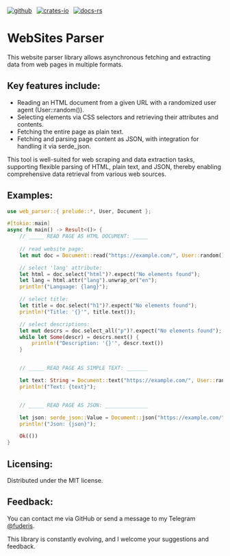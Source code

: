 [![github]](https://github.com/fuderis/rs-web-parser)&ensp;
[![crates-io]](https://crates.io/crates/web-parser)&ensp;
[![docs-rs]](https://docs.rs/web-parser)

[github]: https://img.shields.io/badge/github-8da0cb?style=for-the-badge&labelColor=555555&logo=github
[crates-io]: https://img.shields.io/badge/crates.io-fc8d62?style=for-the-badge&labelColor=555555&logo=rust
[docs-rs]: https://img.shields.io/badge/docs.rs-66c2a5?style=for-the-badge&labelColor=555555&logo=docs.rs

# WebSites Parser

This website parser library allows asynchronous fetching and extracting data from web pages in multiple formats.

## Key features include:
* Reading an HTML document from a given URL with a randomized user agent (User::random()).
* Selecting elements via CSS selectors and retrieving their attributes and contents.
* Fetching the entire page as plain text.
* Fetching and parsing page content as JSON, with integration for handling it via serde_json.

This tool is well-suited for web scraping and data extraction tasks, supporting flexible parsing of HTML, plain text, and JSON, thereby enabling comprehensive data retrieval from various web sources.


## Examples:

```rust
use web_parser::{ prelude::*, User, Document };

#[tokio::main]
async fn main() -> Result<()> {
    // _____ READ PAGE AS HTML DOCUMENT: _____
    
    // read website page:
    let mut doc = Document::read("https://example.com/", User::random()).await?;

    // select 'lang' attribute:
    let html = doc.select("html")?.expect("No elements found");
    let lang = html.attr("lang").unwrap_or("en");
    println!("Language: {lang}");

    // select title:
    let title = doc.select("h1")?.expect("No elements found");
    println!("Title: '{}'", title.text());

    // select descriptions:
    let mut descrs = doc.select_all("p")?.expect("No elements found");
    while let Some(descr) = descrs.next() {
        println!("Description: '{}'", descr.text())
    }


    // _____ READ PAGE AS SIMPLE TEXT: _______

    let text: String = Document::text("https://example.com/", User::random()).await?;
    println!("Text: {text}");


    // _____ READ PAGE AS JSON: ______________

    let json: serde_json::Value = Document::json("https://example.com/", User::random()).await?.expect("Failed to parse JSON");
    println!("Json: {json}");

    Ok(())
}
```

## Licensing:

Distributed under the MIT license.


## Feedback:

You can contact me via GitHub or send a message to my Telegram [@fuderis](https://t.me/fuderis).

This library is constantly evolving, and I welcome your suggestions and feedback.
